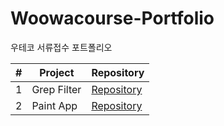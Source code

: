 # Woowacourse-Portfolio
우테코 서류접수 포트폴리오

| #   | Project            | Repository                                               |
|-----|--------------------|----------------------------------------------------------|
| 1   | Grep Filter        | [Repository](https://github.com/DavinAn6/GrepFilter.git) |
| 2   | Paint App          | [Repository](https://github.com/DavinAn6/PaintApp.git)   |
